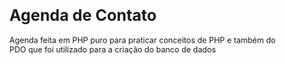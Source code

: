 # Agenda de Contato
Agenda feita em PHP puro para praticar conceitos de PHP e também do PDO que foi utilizado para a criação do banco de dados

